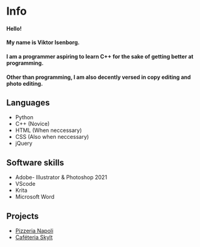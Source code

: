 # Info
#### Hello! 
#### My name is Viktor Isenborg.
#### I am a programmer aspiring to learn C++ for the sake of getting better at programming.
#### Other than programming, I am also decently versed in copy editing and photo editing. 

## Languages
- Python
- C++ (Novice)
- HTML (When neccessary)
- CSS (Also when neccessary)
- jQuery

## Software skills
- Adobe- Illustrator & Photoshop 2021
- VScode
- Krita
- Microsoft Word

## Projects
- [Pizzeria Napoli](https://ntig-uppsala.github.io/pizzeria-website/)
- [Caféteria Skylt](https://github.com/NTIG-Uppsala/Cafeteria-skylt)

<!--
**ViktorIsenborg/ViktorIsenborg** is a ✨ _special_ ✨ repository because its `README.md` (this file) appears on your GitHub profile.

Here are some ideas to get you started:

- 🔭 I’m currently working on ...
- 🌱 I’m currently learning ...
- 👯 I’m looking to collaborate on ...
- 🤔 I’m looking for help with ...
- 💬 Ask me about ...
- 📫 How to reach me: ...
- ⚡ Fun fact: ...
-->
